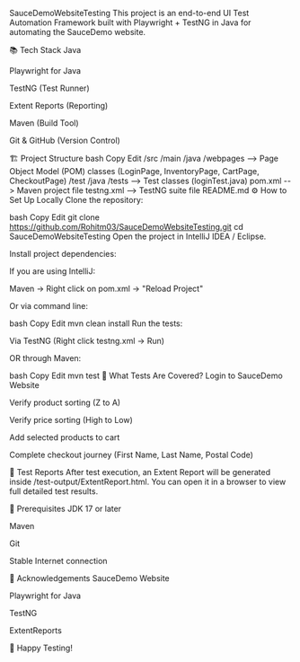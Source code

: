 SauceDemoWebsiteTesting
This project is an end-to-end UI Test Automation Framework built with Playwright + TestNG in Java for automating the SauceDemo website.

📚 Tech Stack
Java

Playwright for Java

TestNG (Test Runner)

Extent Reports (Reporting)

Maven (Build Tool)

Git & GitHub (Version Control)

🏗️ Project Structure
bash
Copy
Edit
/src
  /main
    /java
      /webpages      --> Page Object Model (POM) classes (LoginPage, InventoryPage, CartPage, CheckoutPage)
  /test
    /java
      /tests         --> Test classes (loginTest.java)
pom.xml             --> Maven project file
testng.xml          --> TestNG suite file
README.md
⚙️ How to Set Up Locally
Clone the repository:

bash
Copy
Edit
git clone https://github.com/Rohitm03/SauceDemoWebsiteTesting.git
cd SauceDemoWebsiteTesting
Open the project in IntelliJ IDEA / Eclipse.

Install project dependencies:

If you are using IntelliJ:

Maven -> Right click on pom.xml -> "Reload Project"

Or via command line:

bash
Copy
Edit
mvn clean install
Run the tests:

Via TestNG (Right click testng.xml -> Run)

OR through Maven:

bash
Copy
Edit
mvn test
🧪 What Tests Are Covered?
Login to SauceDemo Website

Verify product sorting (Z to A)

Verify price sorting (High to Low)

Add selected products to cart

Complete checkout journey (First Name, Last Name, Postal Code)

📄 Test Reports
After test execution, an Extent Report will be generated inside /test-output/ExtentReport.html.
You can open it in a browser to view full detailed test results.

📌 Prerequisites
JDK 17 or later

Maven

Git

Stable Internet connection

🙌 Acknowledgements
SauceDemo Website

Playwright for Java

TestNG

ExtentReports

🚀 Happy Testing!
